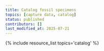```yaml
---
title: Catalog fossil specimens
topics: [capture data, catalog]
status: published
contributors: []
last_modified_at: 2025-07-21
---
```


{% include resource_list topics='catalog' %}
